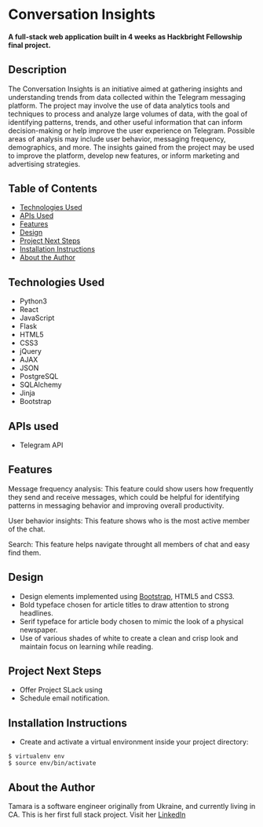 # Conversation Insights

#### A full-stack web application built in 4 weeks as Hackbright Fellowship final project.

## Description

The Conversation Insights is an initiative aimed at gathering insights and understanding trends from data collected
within the Telegram messaging platform. The project may involve the use of data analytics tools and techniques to
process and analyze large volumes of data, with the goal of identifying patterns, trends, and other useful information
that can inform decision-making or help improve the user experience on Telegram. Possible areas of analysis may include
user behavior, messaging frequency, demographics, and more. The insights gained from the project may be used to improve
the platform, develop new features, or inform marketing and advertising strategies.

## Table of Contents

* [Technologies Used](#technologiesused)
* [APIs Used](#apisused)
* [Features](#features)
* [Design](#design)
* [Project Next Steps](#nextsteps)
* [Installation Instructions](#installation)
* [About the Author](#author)

## <a name="technologiesused"></a>Technologies Used

* Python3
* React
* JavaScript
* Flask
* HTML5
* CSS3
* jQuery
* AJAX
* JSON
* PostgreSQL
* SQLAlchemy
* Jinja
* Bootstrap

## <a name="apisused"></a>APIs used

* Telegram API

## Features

Message frequency analysis: This feature could show users how frequently they send and receive messages, which could be
helpful for identifying patterns in messaging behavior and improving overall productivity.

User behavior insights: This feature shows who is the most active member of the chat.

Search: This feature helps navigate throught all members of chat and easy find them.

## <a name="design"></a>Design

* Design elements implemented using [Bootstrap](http://getbootstrap.com/), HTML5 and CSS3.
* Bold typeface chosen for article titles to draw attention to strong headlines.
* Serif typeface for article body chosen to mimic the look of a physical newspaper.
* Use of various shades of white to create a clean and crisp look and maintain focus on learning while reading.

## <a name="nextsteps"></a>Project Next Steps

* Offer Project SLack using
* Schedule email notification.

## <a name="installation"></a>Installation Instructions

* Create and activate a virtual environment inside your project directory:

```
$ virtualenv env
$ source env/bin/activate
```

## <a name="author"></a>About the Author

Tamara is a software engineer originally from Ukraine, and currently living in CA. This is her first full stack
project. Visit her [LinkedIn](https://www.linkedin.com/in/tamara-vashchuk/)
